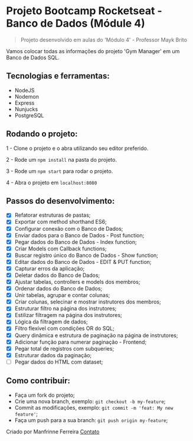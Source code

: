 # Projeto Bootcamp Rocketseat - Banco de Dados (Módule 4)

> Projeto desenvolvido em aulas do 'Módulo 4' - Professor Mayk Brito

Vamos colocar todas as informações do projeto 'Gym Manager' em um Banco de Dados SQL.


 ## Tecnologias e ferramentas:

 <ul>
  <li>NodeJS</li>
  <li>Nodemon</li>
  <li>Express</li>
  <li>Nunjucks</li>
  <li>PostgreSQL</li>
 </ul>

## Rodando o projeto:

1 - Clone o projeto e o abra utilizando seu editor preferido.

2 - Rode um `npm install` na pasta do projeto.

3 - Rode um `npm start` para rodar o projeto.

4 - Abra o projeto em `localhost:8080`

## Passos do desenvolvimento:

- [x] Refatorar estruturas de pastas;
- [x] Exportar com method shorthand ES6;
- [x] Configurar conexão com o Banco de Dados;
- [x] Enviar dados para o Banco de Dados - Post function;
- [x] Pegar dados do Banco de Dados - Index function;
- [x] Criar Models com Callback functions;
- [x] Buscar registro único do Banco de Dados - Show function;
- [x] Editar dados do Banco de Dados - EDIT & PUT function;
- [x] Capturar erros da aplicação;
- [x] Deletar dados do Banco de Dados;
- [x] Ajustar tabelas, controllers e models dos membros;
- [x] Ordenar dados do Banco de Dados;
- [x] Unir tabelas, agrupar e contar colunas;
- [x] Criar colunas, selecinar e mostrar instrutores dos membros;
- [x] Estruturar filtro na página dos instrutores;
- [x] Estilizar filtragem na página dos instrutores;
- [x] Lógica da filtragem de dados;
- [x] Filtro flexível com condições OR do SQL;
- [x] Query dinâmica e estrutura de paginação na página de instrutores;
- [x] Adicionar função para numerar paginação - Frontend;
- [x] Pegar total de registros com subqueries;
- [x] Estruturar dados da paginação;
- [ ] Pegar dados do HTML com dataset;

## Como contribuir:

-  Faça um fork do projeto;
-  Crie uma nova branch, exemplo: `git checkout -b my-feature`;
-  Commit as modificações, exemplo: `git commit -m 'feat: My new feature'`;
-  Faça um push para a sua branch: `git push origin my-feature`;



Criado por Manfrinne Ferreira [Contato](https://www.linkedin.com/in/manfrinne-ferreira-6033121a7/)
